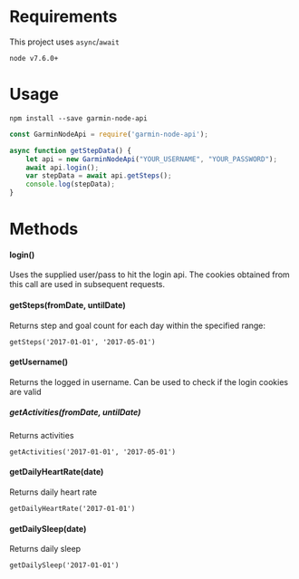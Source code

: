 # Requirements
This project uses `async`/`await`

`node v7.6.0+`

# Usage
`npm install --save garmin-node-api`

```javascript
const GarminNodeApi = require('garmin-node-api');

async function getStepData() {
    let api = new GarminNodeApi("YOUR_USERNAME", "YOUR_PASSWORD");
    await api.login();
    var stepData = await api.getSteps();
    console.log(stepData);
}
```

# Methods

#### login()
Uses the supplied user/pass to hit the login api. The cookies obtained from this
call are used in subsequent requests.

#### getSteps(fromDate, untilDate)
Returns step and goal count for each day within the specified range:

`getSteps('2017-01-01', '2017-05-01')`

#### getUsername()
Returns the logged in username. Can be used to check if the login cookies are valid

##### getActivities(fromDate, untilDate)
Returns activities

`getActivities('2017-01-01', '2017-05-01')`

#### getDailyHeartRate(date)
Returns daily heart rate

`getDailyHeartRate('2017-01-01')`

#### getDailySleep(date)
Returns daily sleep

`getDailySleep('2017-01-01')`